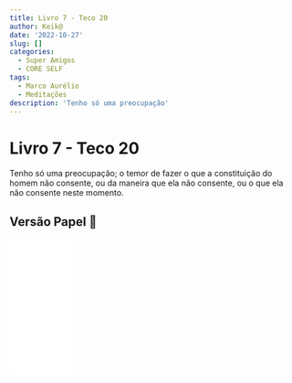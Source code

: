 ```yaml
---
title: Livro 7 - Teco 20
author: Keik@
date: '2022-10-27'
slug: []
categories:
  - Super Amigos
  - CORE SELF
tags:
  - Marco Aurélio
  - Meditações
description: 'Tenho só uma preocupação'
---
```


# Livro 7 - Teco 20 

Tenho só uma preocupação; o temor de fazer o que a constituição do homem não consente, ou da maneira que ela não consente, ou o que ela não consente neste momento.


## Versão Papel :book:
<iframe style="width:120px;height:240px;" marginwidth="0" marginheight="0" scrolling="no" frameborder="0" src="//ws-na.amazon-adsystem.com/widgets/q?ServiceVersion=20070822&OneJS=1&Operation=GetAdHtml&MarketPlace=BR&source=ss&ref=as_ss_li_til&ad_type=product_link&tracking_id=mundodekeika-20&language=pt_BR&marketplace=amazon&region=BR&placement=B092FVY4BB&asins=B092FVY4BB&linkId=37c5ec14221f61f811029aa88b520891&show_border=true&link_opens_in_new_window=true"></iframe>